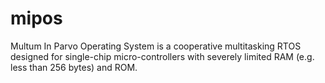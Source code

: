 # mipos
Multum In Parvo Operating System is a cooperative multitasking RTOS designed for single-chip micro-controllers with severely limited RAM (e.g. less than 256 bytes) and ROM.
